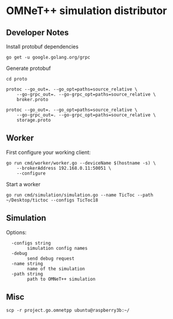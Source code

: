 # OMNeT++ simulation distributor

## Developer Notes

Install protobuf dependencies

```shell
go get -u google.golang.org/grpc
```

Generate protobuf

```shell
cd proto

protoc --go_out=. --go_opt=paths=source_relative \
    --go-grpc_out=. --go-grpc_opt=paths=source_relative \
    broker.proto

protoc --go_out=. --go_opt=paths=source_relative \
    --go-grpc_out=. --go-grpc_opt=paths=source_relative \
    storage.proto
```

## Worker

First configure your working client:

```shell
go run cmd/worker/worker.go --deviceName $(hostname -s) \
    --brokerAddress 192.168.0.11:50051 \
    --configure
```

Start a worker

```shell
go run cmd/simulation/simulation.go --name TicToc --path ~/Desktop/tictoc --configs TicToc18
```

## Simulation

Options:

```
  -configs string
    	simulation config names
  -debug
    	send debug request
  -name string
    	name of the simulation
  -path string
    	path to OMNeT++ simulation
```

## Misc

```shell
scp -r project.go.omnetpp ubuntu@raspberry3b:~/
```
